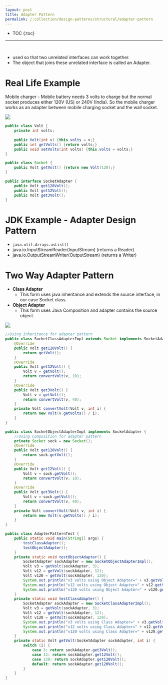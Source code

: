 ```yaml
---
layout: post
title: Adapter Pattern
permalink: /:collection/design-patterns/structural/adapter-pattern
---
```


- TOC
{:toc}

<hr><br>

-	used so that two unrelated interfaces can work together.
-	The object that joins these unrelated interface is called an Adapter.

# Real Life Example 
Mobile charger - Mobile battery needs 3 volts to charge but the normal socket produces either 120V (US) or 240V (India). So the mobile charger works as an adapter between mobile charging socket and the wall socket.

![]({{site.cdn}}/design-patterns/structural-adapter-example.png)

```java
public class Volt {
    private int volts;
    
    public Volt(int v) {this.volts = v;}
    public int getVolts() {return volts;}
    public void setVolts(int volts) {this.volts = volts;}
}
```
```java
public class Socket {
    public Volt getVolt() {return new Volt(120);}
}
```
```java
public interface SocketAdapter {
    public Volt get120Volt();
    public Volt get12Volt();
    public Volt get3Volt();
}
```

# JDK Example - Adapter Design Pattern
- `java.util.Arrays.asList()`
- java.io.InputStreamReader(InputStream) (returns a Reader)
- java.io.OutputStreamWriter(OutputStream) (returns a Writer)

# Two Way Adapter Pattern
- **Class Adapter**
  - This form uses java inheritance and extends the source interface, in our case Socket class.
-	**Object Adapter**
    - This form uses Java Composition and adapter contains the source object.

![]({{site.cdn}}/design-patterns/structural-adapter.png)

```java
//Using inheritance for adapter pattern
public class SocketClassAdapterImpl extends Socket implements SocketAdapter {
    @Override
    public Volt get120Volt() {
        return getVolt();
    }
    @Override
    public Volt get12Volt() {
        Volt v = getVolt();
        return convertVolt(v, 10);
    }
    @Override
    public Volt get3Volt() {
        Volt v = getVolt();
        return convertVolt(v, 40);
    }
    private Volt convertVolt(Volt v, int i) {
        return new Volt(v.getVolts() / i);
    }
}
```
```java
public class SocketObjectAdapterImpl implements SocketAdapter {
    //Using Composition for adapter pattern
    private Socket sock = new Socket();
    @Override
    public Volt get120Volt() {
        return sock.getVolt();
    }
    @Override
    public Volt get12Volt() {
        Volt v = sock.getVolt();
        return convertVolt(v, 10);
    }
    @Override
    public Volt get3Volt() {
        Volt v = sock.getVolt();
        return convertVolt(v, 40);
    }
    private Volt convertVolt(Volt v, int i) {
        return new Volt(v.getVolts() / i);
    }
}
```
```java
public class AdapterPatternTest {
    public static void main(String[] args) {
        testClassAdapter();
        testObjectAdapter();
    }
    private static void testObjectAdapter() {
        SocketAdapter sockAdapter = new SocketObjectAdapterImpl();
        Volt v3 = getVolt(sockAdapter, 3);
        Volt v12 = getVolt(sockAdapter, 12);
        Volt v120 = getVolt(sockAdapter, 120);
        System.out.println("v3 volts using Object Adapter=" + v3.getVolts());
        System.out.println("v12 volts using Object Adapter=" + v12.getVolts());
        System.out.println("v120 volts using Object Adapter=" + v120.getVolts());
    }
    private static void testClassAdapter() {
        SocketAdapter sockAdapter = new SocketClassAdapterImpl();
        Volt v3 = getVolt(sockAdapter, 3);
        Volt v12 = getVolt(sockAdapter, 12);
        Volt v120 = getVolt(sockAdapter, 120);
        System.out.println("v3 volts using Class Adapter=" + v3.getVolts());
        System.out.println("v12 volts using Class Adapter=" + v12.getVolts());
        System.out.println("v120 volts using Class Adapter=" + v120.getVolts());
    }
    private static Volt getVolt(SocketAdapter sockAdapter, int i) {
        switch (i) {
            case 3: return sockAdapter.get3Volt();
            case 12: return sockAdapter.get12Volt();
            case 120: return sockAdapter.get120Volt();
            default: return sockAdapter.get120Volt();
        }
    }
}
```